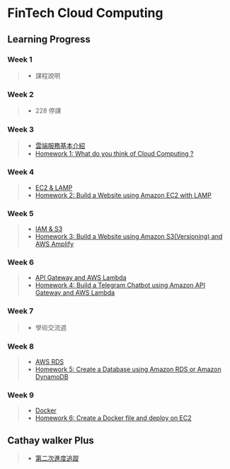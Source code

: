 # FinTech Cloud Computing


## Learning Progress

### Week 1 
>* 課程說明

### Week 2 
>* 228 停課
 
### Week 3 
>* [雲端服務基本介紹](https://drive.google.com/file/d/1UYbm03ehUAsKlICvyp1P4I0PZ_g8vlCv/view)
>* [Homework 1: What do you think of Cloud Computing ?](https://github.com/chenyu130/FinTech/blob/main/HW1.md)
>
### Week 4 
>* [EC2 & LAMP](https://drive.google.com/file/d/1ysolgVFlpZTMhIPXL7sbdnSzjG5XUicN/view)
>* [Homework 2: Build a Website using Amazon EC2 with LAMP](https://youtu.be/e5tq163xrpY)
>

### Week 5 
>* [IAM & S3](https://drive.google.com/file/d/1zTAF-32yebhsIAqjfyM30cjMKl9lvbf-/view)
>* [Homework 3: Build a Website using Amazon S3(Versioning) and AWS Amplify](https://www.youtube.com/watch?v=AOri6ot06KA)


### Week 6 
>* [API Gateway and AWS Lambda](https://drive.google.com/file/d/1-AsnJmAldi_-gPnxdQcyBifScMmR_IBk/view)
>* [Homework 4: Build a Telegram Chatbot using Amazon API Gateway and AWS Lambda](https://www.youtube.com/watch?v=z4sLOsQ86x0)

### Week 7 
>* 學術交流週

### Week 8 
>* [AWS RDS](https://drive.google.com/file/d/1-RPizv8fmWbJ5dP_zVY4JNuMLPS1ftLM/view)
>* [Homework 5: Create a Database using Amazon RDS or Amazon DynamoDB](https://youtu.be/da2QqscMcuw)

### Week 9 
>* [Docker](https://www.notion.so/Docker-5cc2ffdbebd44dc1ab46ab1dfc31ebeb)
>* [Homework 6: Create a Docker file and deploy on EC2](https://youtu.be/Kq-McplJFrc)

## Cathay walker Plus
>* [第二次進度追蹤](https://drive.google.com/file/d/1bMn7w9eUTFDo8hkVjINJuONVx3FhV8VD/view?usp=sharing)
